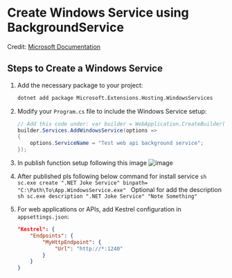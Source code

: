 # Create Windows Service using BackgroundService

Credit: [Microsoft Documentation](https://learn.microsoft.com/en-us/dotnet/core/extensions/windows-service)

## Steps to Create a Windows Service

1. Add the necessary package to your project:
    ```sh
    dotnet add package Microsoft.Extensions.Hosting.WindowsServices
    ```

2. Modify your `Program.cs` file to include the Windows Service setup:

    ```csharp
    // Add this code under: var builder = WebApplication.CreateBuilder(args);
    builder.Services.AddWindowsService(options =>
    {
        options.ServiceName = "Test web api background service";
    });
    ```

3. In publish function setup following this image
        ![image](https://github.com/JirawatChayayan/test_api_service_as_background/assets/51415869/9a6d4021-8ebd-4aa9-bd40-c053830a250b)


4. After published pls following below command for install service
        ```sh
        sc.exe create ".NET Joke Service" binpath= "C:\Path\To\App.WindowsService.exe"
        ```
        Optional for add the description 
        ```sh
        sc.exe description ".NET Joke Service" "Note Something"
        ```

5. For web applications or APIs, add Kestrel configuration in `appsettings.json`:

    ```json
    "Kestrel": {
        "Endpoints": {
            "MyHttpEndpoint": {
                "Url": "http://*:1240"
            }
        }
    }
    ```
